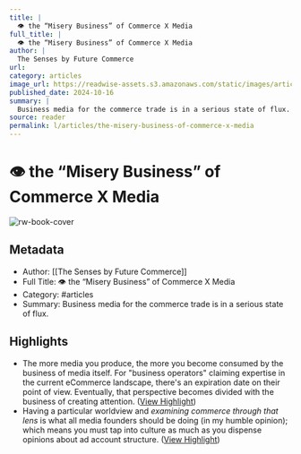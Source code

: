 ```yaml
---
title: |
  👁️ the “Misery Business” of Commerce X Media
full_title: |
  👁️ the “Misery Business” of Commerce X Media
author: |
  The Senses by Future Commerce
url: 
category: articles
image_url: https://readwise-assets.s3.amazonaws.com/static/images/article4.6bc1851654a0.png
published_date: 2024-10-16
summary: |
  Business media for the commerce trade is in a serious state of flux.
source: reader
permalink: l/articles/the-misery-business-of-commerce-x-media
---
```

# 👁️ the “Misery Business” of Commerce X Media

![rw-book-cover](https://readwise-assets.s3.amazonaws.com/static/images/article4.6bc1851654a0.png)

## Metadata
- Author: [[The Senses by Future Commerce]]
- Full Title: 👁️ the “Misery Business” of Commerce X Media
- Category: #articles
- Summary: Business media for the commerce trade is in a serious state of flux.

## Highlights
- The more media you produce, the more you become consumed by the business of media itself. For "business operators" claiming expertise in the current eCommerce landscape, there's an expiration date on their point of view. Eventually, that perspective becomes divided with the business of creating attention. ([View Highlight](https://read.readwise.io/read/01jae31xztaq1mv5e2a41kkkgg))
- Having a particular worldview and *examining commerce through that lens* is what all media founders should be doing (in my humble opinion); which means you must tap into culture as much as you dispense opinions about ad account structure. ([View Highlight](https://read.readwise.io/read/01jae3464sj8t1j1sb97xzxdv8))


